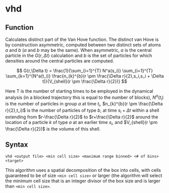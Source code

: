 <h1>vhd</h1>

<h2>Function</h2>

Calculates distinct part of the Van Hove function. The distinct van Hove is by construction asymmetric, computed between two distinct sets of atoms $a$ and $b$ ($a$ and $b$ may be the same). When asymmetric, $a$ is the central particle in the $G(r,\Delta t)$ calculation and $b$ is the set of particles for which densities around the central particles are computed.

$$  G(r,\Delta t) = \frac{1}{\sum_{i=1}^{T} N^a(s_i)} \sum_{i=1}^{T} \sum_{k=1}^{N^a(t_i)}  \frac{n_{k}^{b}(r \pm \frac{\Delta r}{2},s_i,s_i + \Delta t)}{V_{shell}(r \pm \frac{\Delta r}{2})} $$

Here T is the number of starting times to be employed in the dynamical analysis (in a blocked trajectory this is equal to the number of blocks), $N^a(t_i)$ is the number of particles in group $a$ at time $t_i$, $n_{k}^{b}(r \pm \frac{\Delta r}{2},t_i)$ is the number of particles of type $b$, at time $s_i+\Delta t$ within a shell extending from $r-\frac{\Delta r}{2}$ to $r+\frac{\Delta r}{2}$ around the location of a particle $k$ of type $a$ at an earlier time $s_i$, and $V_{shell}(r \pm \frac{\Delta r}{2})$ is the volume of this shell.

<h2>Syntax</h2>

```
vhd <output file> <min cell size> <maximum range binned> <# of bins>
<target>
```

This algorithm uses a spatial decomposition of the box into cells, with cells guaranteed to be of size ``<min cell size>`` or larger (the algorithm will select the minimum cell size that is an integer divisor of the box size and is larger than ``<min cell size>``.
